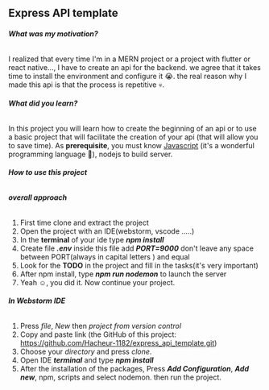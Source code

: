 ## **Express API template**


###### **What was my motivation?**

I realized that every time I'm in a MERN project or a project with flutter or react native..., 
I have to create an api for the backend. we agree that it takes time to install the environment and configure it 😭. 
the real reason why I made this api is that the process is repetitive 💀.

###### **What did you learn?**

In this project you will learn how to create the beginning of an api 
or to use a basic project that will facilitate the creation of your api (that will allow you to save time). 
As **prerequisite**, 
you must know [Javascript](https://www.w3schools.com/js/default.asp) (it's a wonderful programming language 🤟),
nodejs to build server.

###### **How to use this project**

###### **_overall approach_**
1. First time clone and extract the project
2. Open the project with an IDE(webstorm, vscode .....)
3. In the **terminal** of your ide type **_npm install_**
4. Create file **_.env_** inside this file add **_PORT=9000_** don't leave any space between PORT(always in capital letters ) and equal
5. Look for the **TODO** in the project and fill in the tasks(it's very important)
6. After npm install, type **_npm run nodemon_** to launch the server
7. Yeah ☺, you did it. Now continue your project.

###### **_In Webstorm IDE_**

1. Press _file_, _New_ then _project from version control_
2. Copy and paste link (the GitHub of this project: https://github.com/Hacheur-1182/express_api_template.git)
3. Choose your _directory_ and press _clone_.
4. Open IDE _**terminal**_ and type **_npm install_** 
5. After the installation of the packages, Press **_Add Configuration_**, **_Add new_**, npm, scripts and select nodemon.
then run the project.
